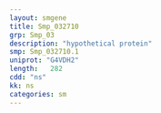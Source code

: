 ```yaml
---
layout: smgene
title: Smp_032710
grp: Smp_03
description: "hypothetical protein"
smp: Smp_032710.1
uniprot: "G4VDH2"
length:   282
cdd: "ns"
kk: ns
categories: sm
---
```

